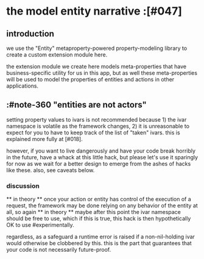 # the model entity narrative :[#047]

## introduction

we use the "Entity" metaproperty-powered property-modeling library to
create a custom extension module here.

the extension module we create here models meta-properties that have
business-specific utility for us in this app, but as well these
meta-properties will be used to model the properties of entities and
actions in other applications.




## :#note-360  "entities are not actors"

setting property values to ivars is not recommended because 1) the ivar
namespace is volatile as the framework changes, 2) it is unreasonable to
expect for you to have to keep track of the list of "taken" ivars. this
is explained more fully at [#018].

however, if you want to live dangerously and have your code break horribly
in the future, have a whack at this little hack, but please let's use
it sparingly for now as we wait for a better design to emerge from the
ashes of hacks like these. also, see caveats below.


### discussion

** in theory ** once your action or entity has control of the execution of
a request, the framework may be done relying on any behavior of the entity
at all, so again ** in theory ** maybe after this point the ivar
namespace should be free to use, which if this is true, this hack is
then hypothetically OK to use #experimentally.

regardless, as a safeguard a runtime error is raised if a non-nil-holding
ivar would otherwise be clobbered by this. this is the part that
guarantees that your code is not necessarily future-proof.
